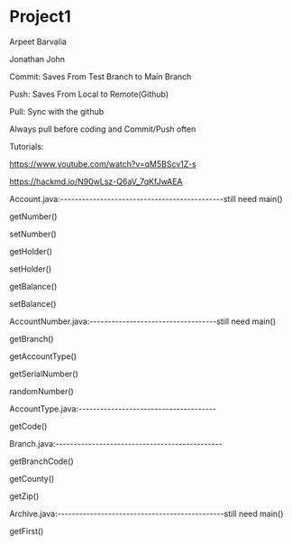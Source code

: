 # Project1

Arpeet Barvalia

Jonathan John


Commit: Saves From Test Branch to Main Branch

Push: Saves From Local to Remote(Github)

Pull: Sync with the github

Always pull before coding and Commit/Push often

Tutorials:

https://www.youtube.com/watch?v=qM5BScv1Z-s

https://hackmd.io/N90wLsz-Q6aV_7qKfJwAEA


Account.java:---------------------------------------------still need main()

getNumber()

setNumber()

getHolder()

setHolder()

getBalance()

setBalance()

AccountNumber.java:-----------------------------------still need main()

getBranch()

getAccountType()

getSerialNumber()

randomNumber()

AccountType.java:--------------------------------------

getCode()

Branch.java:----------------------------------------------

getBranchCode()

getCounty()

getZip()

Archive.java:----------------------------------------------still need main()

getFirst()


